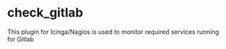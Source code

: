 # check_gitlab
This plugin for Icinga/Nagios is used to monitor required services running for Gitlab
